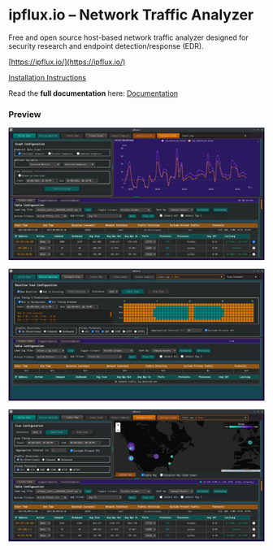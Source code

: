# ipflux.io – Network Traffic Analyzer

Free and open source host-based network traffic analyzer designed for security research and endpoint detection/response (EDR). 

[https://ipflux.io/](https://ipflux.io/)

[Installation Instructions](https://github.com/nathvnt/ipfluxio-linux/blob/master/DOCUMENTATION.md#linux-installation-instructions-)

Read the **full documentation** here:
[Documentation](./DOCUMENTATION.md)

### Preview

![Description](https://raw.githubusercontent.com/nathvnt/ipfluxio-linux/master/website/gallery/content/ipfss2.png)

![Description](https://raw.githubusercontent.com/nathvnt/ipfluxio-linux/master/website/gallery/content/ipfss3.png)

![Description](https://raw.githubusercontent.com/nathvnt/ipfluxio-linux/master/website/gallery/content/ipfss1.png)
